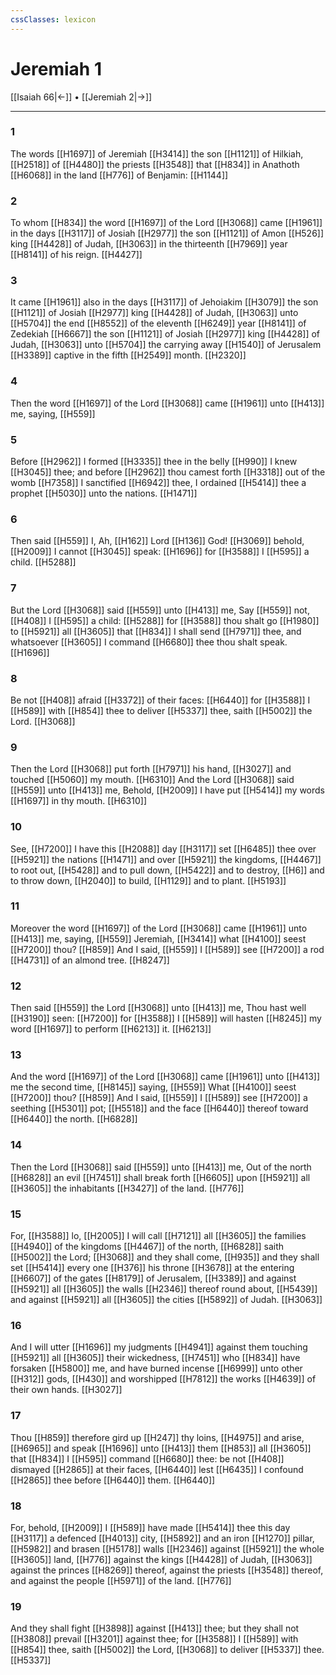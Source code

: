```yaml
---
cssClasses: lexicon
---
```

# Jeremiah 1

[[Isaiah 66|←]] • [[Jeremiah 2|→]]

---

### 1
The words [[H1697]] of Jeremiah [[H3414]] the son [[H1121]] of Hilkiah, [[H2518]] of [[H4480]] the priests [[H3548]] that [[H834]] in Anathoth [[H6068]] in the land [[H776]] of Benjamin: [[H1144]]

### 2
To whom [[H834]] the word [[H1697]] of the Lord [[H3068]] came [[H1961]] in the days [[H3117]] of Josiah [[H2977]] the son [[H1121]] of Amon [[H526]] king [[H4428]] of Judah, [[H3063]] in the thirteenth [[H7969]] year [[H8141]] of his reign. [[H4427]]

### 3
It came [[H1961]] also in the days [[H3117]] of Jehoiakim [[H3079]] the son [[H1121]] of Josiah [[H2977]] king [[H4428]] of Judah, [[H3063]] unto [[H5704]] the end [[H8552]] of the eleventh [[H6249]] year [[H8141]] of Zedekiah [[H6667]] the son [[H1121]] of Josiah [[H2977]] king [[H4428]] of Judah, [[H3063]] unto [[H5704]] the carrying away [[H1540]] of Jerusalem [[H3389]] captive in the fifth [[H2549]] month. [[H2320]]

### 4
Then the word [[H1697]] of the Lord [[H3068]] came [[H1961]] unto [[H413]] me, saying, [[H559]]

### 5
Before [[H2962]] I formed [[H3335]] thee in the belly [[H990]] I knew [[H3045]] thee; and before [[H2962]] thou camest forth [[H3318]] out of the womb [[H7358]] I sanctified [[H6942]] thee, I ordained [[H5414]] thee a prophet [[H5030]] unto the nations. [[H1471]]

### 6
Then said [[H559]] I, Ah, [[H162]] Lord [[H136]] God! [[H3069]] behold, [[H2009]] I cannot [[H3045]] speak: [[H1696]] for [[H3588]] I [[H595]] a child. [[H5288]]

### 7
But the Lord [[H3068]] said [[H559]] unto [[H413]] me, Say [[H559]] not, [[H408]] I [[H595]] a child: [[H5288]] for [[H3588]] thou shalt go [[H1980]] to [[H5921]] all [[H3605]] that [[H834]] I shall send [[H7971]] thee, and whatsoever [[H3605]] I command [[H6680]] thee thou shalt speak. [[H1696]]

### 8
Be not [[H408]] afraid [[H3372]] of their faces: [[H6440]] for [[H3588]] I [[H589]] with [[H854]] thee to deliver [[H5337]] thee, saith [[H5002]] the Lord. [[H3068]]

### 9
Then the Lord [[H3068]] put forth [[H7971]] his hand, [[H3027]] and touched [[H5060]] my mouth. [[H6310]] And the Lord [[H3068]] said [[H559]] unto [[H413]] me, Behold, [[H2009]] I have put [[H5414]] my words [[H1697]] in thy mouth. [[H6310]]

### 10
See, [[H7200]] I have this [[H2088]] day [[H3117]] set [[H6485]] thee over [[H5921]] the nations [[H1471]] and over [[H5921]] the kingdoms, [[H4467]] to root out, [[H5428]] and to pull down, [[H5422]] and to destroy, [[H6]] and to throw down, [[H2040]] to build, [[H1129]] and to plant. [[H5193]]

### 11
Moreover the word [[H1697]] of the Lord [[H3068]] came [[H1961]] unto [[H413]] me, saying, [[H559]] Jeremiah, [[H3414]] what [[H4100]] seest [[H7200]] thou? [[H859]] And I said, [[H559]] I [[H589]] see [[H7200]] a rod [[H4731]] of an almond tree. [[H8247]]

### 12
Then said [[H559]] the Lord [[H3068]] unto [[H413]] me, Thou hast well [[H3190]] seen: [[H7200]] for [[H3588]] I [[H589]] will hasten [[H8245]] my word [[H1697]] to perform [[H6213]] it. [[H6213]]

### 13
And the word [[H1697]] of the Lord [[H3068]] came [[H1961]] unto [[H413]] me the second time, [[H8145]] saying, [[H559]] What [[H4100]] seest [[H7200]] thou? [[H859]] And I said, [[H559]] I [[H589]] see [[H7200]] a seething [[H5301]] pot; [[H5518]] and the face [[H6440]] thereof toward [[H6440]] the north. [[H6828]]

### 14
Then the Lord [[H3068]] said [[H559]] unto [[H413]] me, Out of the north [[H6828]] an evil [[H7451]] shall break forth [[H6605]] upon [[H5921]] all [[H3605]] the inhabitants [[H3427]] of the land. [[H776]]

### 15
For, [[H3588]] lo, [[H2005]] I will call [[H7121]] all [[H3605]] the families [[H4940]] of the kingdoms [[H4467]] of the north, [[H6828]] saith [[H5002]] the Lord; [[H3068]] and they shall come, [[H935]] and they shall set [[H5414]] every one [[H376]] his throne [[H3678]] at the entering [[H6607]] of the gates [[H8179]] of Jerusalem, [[H3389]] and against [[H5921]] all [[H3605]] the walls [[H2346]] thereof round about, [[H5439]] and against [[H5921]] all [[H3605]] the cities [[H5892]] of Judah. [[H3063]]

### 16
And I will utter [[H1696]] my judgments [[H4941]] against them touching [[H5921]] all [[H3605]] their wickedness, [[H7451]] who [[H834]] have forsaken [[H5800]] me, and have burned incense [[H6999]] unto other [[H312]] gods, [[H430]] and worshipped [[H7812]] the works [[H4639]] of their own hands. [[H3027]]

### 17
Thou [[H859]] therefore gird up [[H247]] thy loins, [[H4975]] and arise, [[H6965]] and speak [[H1696]] unto [[H413]]  them [[H853]] all [[H3605]] that [[H834]] I [[H595]] command [[H6680]] thee: be not [[H408]] dismayed [[H2865]] at their faces, [[H6440]] lest [[H6435]] I confound [[H2865]] thee before [[H6440]] them. [[H6440]]

### 18
For, behold, [[H2009]] I [[H589]] have made [[H5414]] thee this day [[H3117]] a defenced [[H4013]] city, [[H5892]] and an iron [[H1270]] pillar, [[H5982]] and brasen [[H5178]] walls [[H2346]] against [[H5921]] the whole [[H3605]] land, [[H776]] against the kings [[H4428]] of Judah, [[H3063]] against the princes [[H8269]] thereof, against the priests [[H3548]] thereof, and against the people [[H5971]] of the land. [[H776]]

### 19
And they shall fight [[H3898]] against [[H413]] thee; but they shall not [[H3808]] prevail [[H3201]] against thee; for [[H3588]] I [[H589]] with [[H854]] thee, saith [[H5002]] the Lord, [[H3068]] to deliver [[H5337]] thee. [[H5337]]